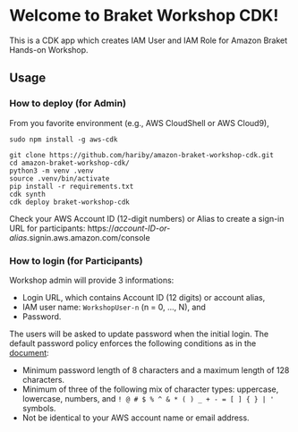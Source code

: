
# Welcome to Braket Workshop CDK!

This is a CDK app which creates IAM User and IAM Role for Amazon Braket Hands-on Workshop. 

## Usage

### How to deploy (for Admin)
From you favorite environment (e.g., AWS CloudShell or AWS Cloud9), 

```
sudo npm install -g aws-cdk

git clone https://github.com/hariby/amazon-braket-workshop-cdk.git
cd amazon-braket-workshop-cdk/
python3 -m venv .venv
source .venv/bin/activate
pip install -r requirements.txt
cdk synth
cdk deploy braket-workshop-cdk
```

Check your AWS Account ID (12-digit numbers) or Alias to create a sign-in URL for participants: 
https://*account-ID-or-alias*.signin.aws.amazon.com/console

### How to login (for Participants)
Workshop admin will provide 3 informations: 
- Login URL, which contains Account ID (12 digits) or account alias, 
- IAM user name: `WorkshopUser-n` (n = 0, ..., N), and 
- Password. 

The users will be asked to update password when the initial login. 
The default password policy enforces the following conditions as in the [document](https://docs.aws.amazon.com/IAM/latest/UserGuide/id_credentials_passwords_account-policy.html#default-policy-details):

- Minimum password length of 8 characters and a maximum length of 128 characters. 
- Minimum of three of the following mix of character types: uppercase, lowercase, numbers, and `! @ # $ % ^ & * ( ) _ + - = [ ] { } | '` symbols. 
- Not be identical to your AWS account name or email address. 
